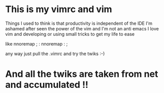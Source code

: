 This is my vimrc and vim
==========================

Things I used to think is that productivity is independent of the IDE
I'm ashamed after seen the power of the vim and I'm not an anti emacs
I love vim and developing or using small tricks to get my life to ease

like
nnoremap ; :
nnoremap : ;

any way just pull the .vimrc and try the twiks
:-)

And all the twiks are taken from net and accumulated !!
=========================

